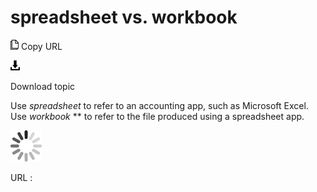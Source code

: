 # spreadsheet vs. workbook

![Copy URL](media/spreadsheet-vs-workbook/Copy.png)
Copy URL

![Download](media/spreadsheet-vs-workbook/Download.png)

Download topic

Use *spreadsheet* to refer to an accounting app, such as Microsoft Excel. Use *workbook* ** to refer to the file produced using a spreadsheet app.

![In progress](media/spreadsheet-vs-workbook/activity-large.gif)

URL :
